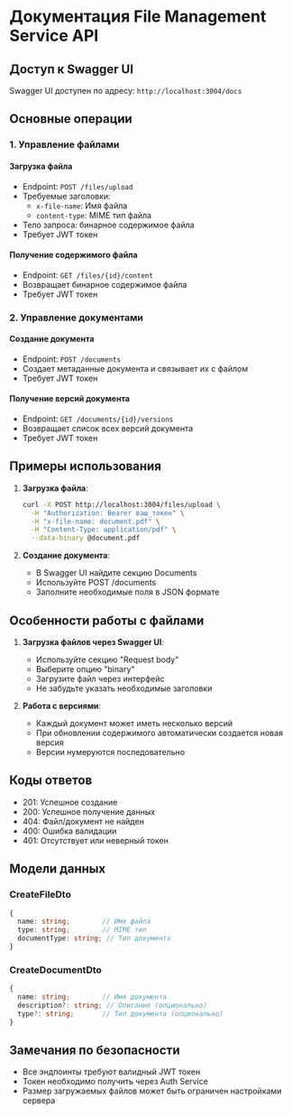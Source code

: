 # Документация File Management Service API

## Доступ к Swagger UI

Swagger UI доступен по адресу: `http://localhost:3004/docs`

## Основные операции

### 1. Управление файлами

#### Загрузка файла
- Endpoint: `POST /files/upload`
- Требуемые заголовки:
  - `x-file-name`: Имя файла
  - `content-type`: MIME тип файла
- Тело запроса: бинарное содержимое файла
- Требует JWT токен

#### Получение содержимого файла
- Endpoint: `GET /files/{id}/content`
- Возвращает бинарное содержимое файла
- Требует JWT токен

### 2. Управление документами

#### Создание документа
- Endpoint: `POST /documents`
- Создает метаданные документа и связывает их с файлом
- Требует JWT токен

#### Получение версий документа
- Endpoint: `GET /documents/{id}/versions`
- Возвращает список всех версий документа
- Требует JWT токен

## Примеры использования

1. **Загрузка файла**:
   ```bash
   curl -X POST http://localhost:3004/files/upload \
     -H "Authorization: Bearer ваш_токен" \
     -H "x-file-name: document.pdf" \
     -H "Content-Type: application/pdf" \
     --data-binary @document.pdf
   ```

2. **Создание документа**:
   - В Swagger UI найдите секцию Documents
   - Используйте POST /documents
   - Заполните необходимые поля в JSON формате

## Особенности работы с файлами

1. **Загрузка файлов через Swagger UI**:
   - Используйте секцию "Request body"
   - Выберите опцию "binary"
   - Загрузите файл через интерфейс
   - Не забудьте указать необходимые заголовки

2. **Работа с версиями**:
   - Каждый документ может иметь несколько версий
   - При обновлении содержимого автоматически создается новая версия
   - Версии нумеруются последовательно

## Коды ответов

- 201: Успешное создание
- 200: Успешное получение данных
- 404: Файл/документ не найден
- 400: Ошибка валидации
- 401: Отсутствует или неверный токен

## Модели данных

### CreateFileDto
```typescript
{
  name: string;        // Имя файла
  type: string;        // MIME тип
  documentType: string; // Тип документа
}
```

### CreateDocumentDto
```typescript
{
  name: string;        // Имя документа
  description?: string; // Описание (опционально)
  type?: string;       // Тип документа (опционально)
}
```

## Замечания по безопасности

- Все эндпоинты требуют валидный JWT токен
- Токен необходимо получить через Auth Service
- Размер загружаемых файлов может быть ограничен настройками сервера